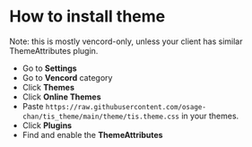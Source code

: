 # How to install theme
Note: this is mostly vencord-only, unless your client has similar ThemeAttributes plugin.
- Go to **Settings**
- Go to **Vencord** category
- Click **Themes**
- Click **Online Themes**
- Paste `https://raw.githubusercontent.com/osage-chan/tis_theme/main/theme/tis.theme.css` in your themes.
- Click **Plugins**
- Find and enable the **ThemeAttributes**